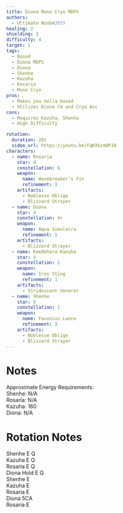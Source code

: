 ```yaml
---
title: Diona Mono Cryo MDPS
authors:
  - Ultimate Noob#2955
healing: 2
shielding: 2
difficulty: 4
target: 1
tags:
  - Based
  - Diona MDPS
  - Diona
  - Shenhe
  - Kazuha
  - Rosaria
  - Mono Cryo
pros:
  - Makes you hella based
  - Utilizes Diona C4 and Cryo Asc
cons: 
  - Requires Kazuha, Shenhe
  - High Difficulty

rotation:
  duration: 20s
  video_url: https://youtu.be/FqKXkzmOPJA
characters:
  - name: Rosaria
    star: 4
    constellation: 6
    weapon:
      name: Wavebreaker's Fin
      refinement: 3
    artifacts:
      - Noblesse Oblige
      - Blizzard Strayer
  - name: Diona
    star: 4
    constellation: 4+
    weapon:
      name: Aqua Simulacra
      refinement: 1
    artifacts:
      - Blizzard Strayer
  - name: Kaedehara Kazuha
    star: 5
    constellation: 1
    weapon:
      name: Iron Sting
      refinement: 1
    artifacts:
      - Viridescent Venerer
  - name: Shenhe
    star: 5
    constellation: 1
    weapon:
      name: Favonius Lance
      refinement: 3
    artifacts:
      - Noblesse Oblige
      - Blizzard Strayer
---
```

 
# **Notes**
Approximate Energy Requirements:  
Shenhe: N/A  
Rosaria: N/A  
Kazuha: 160  
Diona: N/A   
 
# **Rotation Notes**  
Shenhe E Q  
Kazuha E Q  
Rosaria E Q  
Diona Hold E Q  
Shenhe E  
Kazuha E  
Rosaria E  
Diona 5CA  
Rosaria E  